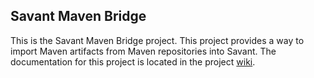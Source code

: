 ## Savant Maven Bridge

This is the Savant Maven Bridge project. This project provides a way to import Maven artifacts from Maven repositories into Savant. The documentation for this project is located in the project [wiki](https://github.com/inversoft/savant-maven-bridge/wiki/Home).
